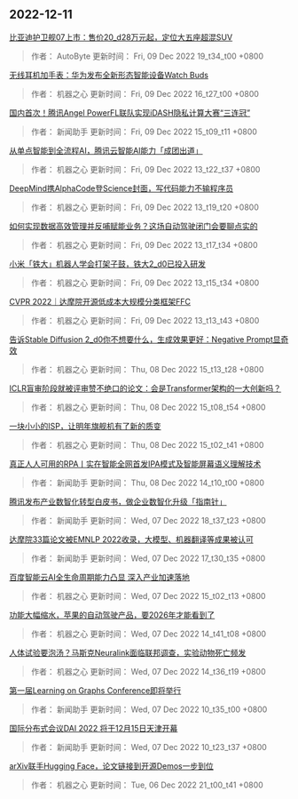 
## 2022-12-11

 [比亚迪护卫舰07上市：售价20_d28万元起，定位大五座超混SUV](https://www.jiqizhixin.com/articles/2022-12-09-9)

> 作者： AutoByte  更新时间： Fri, 09 Dec 2022 19_t34_t00 +0800

 [无线耳机加手表：华为发布全新形态智能设备Watch Buds](https://www.jiqizhixin.com/articles/2022-12-09-8)

> 作者： 机器之心  更新时间： Fri, 09 Dec 2022 16_t27_t00 +0800

 [国内首次！腾讯Angel PowerFL联队实现iDASH隐私计算大赛“三连冠”](https://www.jiqizhixin.com/articles/2022-12-09-7)

> 作者： 新闻助手  更新时间： Fri, 09 Dec 2022 15_t09_t11 +0800

 [从单点智能到全流程AI，腾讯云智能AI能力「成团出道」](https://www.jiqizhixin.com/articles/2022-12-09-6)

> 作者： 机器之心  更新时间： Fri, 09 Dec 2022 13_t22_t37 +0800

 [DeepMind携AlphaCode登Science封面，写代码能力不输程序员](https://www.jiqizhixin.com/articles/2022-12-09-5)

> 作者： 机器之心  更新时间： Fri, 09 Dec 2022 13_t19_t20 +0800

 [如何实现数据高效管理并反哺赋能业务？这场自动驾驶闭门会要聊点实的](https://www.jiqizhixin.com/articles/2022-12-09-4)

> 作者： 机器之心  更新时间： Fri, 09 Dec 2022 13_t17_t34 +0800

 [​小米「铁大」机器人学会打架子鼓，铁大2_d0已投入研发](https://www.jiqizhixin.com/articles/2022-12-09-3)

> 作者： 机器之心  更新时间： Fri, 09 Dec 2022 13_t15_t34 +0800

 [CVPR 2022｜达摩院开源低成本大规模分类框架FFC](https://www.jiqizhixin.com/articles/2022-12-09-2)

> 作者： 机器之心  更新时间： Fri, 09 Dec 2022 13_t13_t43 +0800

 [告诉Stable Diffusion 2_d0你不想要什么，生成效果更好：Negative Prompt显奇效](https://www.jiqizhixin.com/articles/2022-12-08-4)

> 作者： 机器之心  更新时间： Thu, 08 Dec 2022 15_t13_t28 +0800

 [ICLR盲审阶段就被评审赞不绝口的论文：会是Transformer架构的一大创新吗？](https://www.jiqizhixin.com/articles/2022-12-08-3)

> 作者： 机器之心  更新时间： Thu, 08 Dec 2022 15_t08_t54 +0800

 [一块小小的ISP，让明年旗舰机有了新的质变](https://www.jiqizhixin.com/articles/2022-12-08-2)

> 作者： 机器之心  更新时间： Thu, 08 Dec 2022 15_t02_t41 +0800

 [真正人人可用的RPA丨实在智能全网首发IPA模式及智能屏幕语义理解技术](https://www.jiqizhixin.com/articles/2022-12-08)

> 作者： 新闻助手  更新时间： Thu, 08 Dec 2022 14_t10_t00 +0800

 [腾讯发布产业数智化转型白皮书，做企业数智化升级「指南针」](https://www.jiqizhixin.com/articles/2022-12-07-8)

> 作者： 新闻助手  更新时间： Wed, 07 Dec 2022 18_t37_t23 +0800

 [达摩院33篇论文被EMNLP 2022收录，大模型、机器翻译等成果被认可](https://www.jiqizhixin.com/articles/2022-12-07-7)

> 作者： 新闻助手  更新时间： Wed, 07 Dec 2022 17_t30_t35 +0800

 [百度智能云AI全生命周期能力凸显 深入产业加速落地](https://www.jiqizhixin.com/articles/2022-12-07-6)

> 作者： 机器之心  更新时间： Wed, 07 Dec 2022 15_t02_t13 +0800

 [功能大幅缩水，苹果的自动驾驶产品，要2026年才能看到了](https://www.jiqizhixin.com/articles/2022-12-07-5)

> 作者： 机器之心  更新时间： Wed, 07 Dec 2022 14_t41_t08 +0800

 [人体试验要泡汤？马斯克Neuralink面临联邦调查，实验动物死亡频发](https://www.jiqizhixin.com/articles/2022-12-07-4)

> 作者： 机器之心  更新时间： Wed, 07 Dec 2022 14_t36_t19 +0800

 [第一届Learning on Graphs Conference即将举行](https://www.jiqizhixin.com/articles/2022-12-07-2)

> 作者： 新闻助手  更新时间： Wed, 07 Dec 2022 10_t35_t00 +0800

 [国际分布式会议DAI 2022 将于12月15日天津开幕](https://www.jiqizhixin.com/articles/2022-12-07)

> 作者： 新闻助手  更新时间： Wed, 07 Dec 2022 10_t23_t37 +0800

 [arXiv联手Hugging Face，论文链接到开源Demos一步到位](https://www.jiqizhixin.com/articles/2022-12-06-5)

> 作者： 机器之心  更新时间： Tue, 06 Dec 2022 21_t00_t41 +0800
